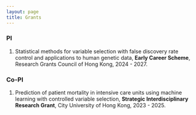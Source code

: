 ```yaml
---
layout: page
title: Grants
---
```


### PI
1. Statistical methods for variable selection with false discovery rate control and applications to human genetic data, **Early Career Scheme**, Research Grants Council of Hong Kong, 2024 - 2027.

### Co-PI
1. Prediction of patient mortality in intensive care units using machine learning with controlled variable selection, **Strategic Interdisciplinary Research Grant**, City University of Hong Kong, 2023 - 2025.
